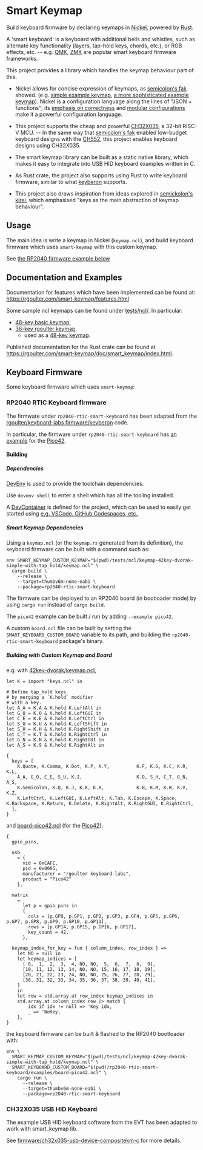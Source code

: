 # Smart Keymap

Build keyboard firmware by declaring keymaps in [Nickel](https://nickel-lang.org/), powered by [Rust](rust-lang.org).

A 'smart keyboard' is a keyboard with additional bells and whistles, such as
 alternate key functionality (layers, tap-hold keys, chords, etc.), or RGB
 effects, etc. -- e.g. [QMK](https://docs.qmk.fm/), [ZMK](https://zmk.dev/docs/)
 are popular smart keyboard firmware frameworks.
 
This project provides a library which handles the keymap behaviour part of this.

- Nickel allows for concise expression of keymaps, as [semicolon's
  fak](https://github.com/semickolon/fak) showed. (e.g. [simple example
  keymap](https://github.com/rgoulter/smart-keymap/blob/master/tests/ncl/keymap-48key-basic/keymap.ncl),
  [a more sophisticated example
  keymap](https://github.com/rgoulter/smart-keymap/blob/master/tests/ncl/keymap-36key-rgoulter/keymap.ncl)).
  Nickel is a configuration language along the lines of "JSON + functions"; its
  [emphasis on correctness](https://nickel-lang.org/user-manual/correctness/)
  and [modular
  configurations](https://nickel-lang.org/user-manual/modular-configurations/)
  make it a powerful configuration language.

- This project supports the cheap and powerful
  [CH32X035](https://www.wch-ic.com/products/CH32X035.html), a 32-bit RISC-V
  MCU. -- In the same way that [semicolon's
  fak](https://github.com/semickolon/fak) enabled low-budget keyboard designs
  with the  [CH552](https://www.wch-ic.com/products/CH552.html), this project
  enables keyboard designs using CH32X035.

- The smart keymap library can be built as a static native library, which makes
  it easy to integrate into USB HID keyboard examples written in C.

- As Rust crate, the project also supports using Rust to write keyboard
  firmware, similar to what [keyberon](https://github.com/TeXitoi/keyberon)
  supports.

- This project also draws inspiration from ideas explored in [semickolon's
  kirei](https://github.com/semickolon/kirei), which emphasised "keys as the
  main abstraction of keymap behaviour".
  
## Usage

The main idea is write a keymap in Nickel (`keymap.ncl`),
 and build keyboard firmware which uses `smart-keymap` with this custom keymap.

See [the RP2040 firmware example below](#building-with-custom-keymap-and-board)

## Documentation and Examples

Documentation for features which have been implemented can be found at:
<https://rgoulter.com/smart-keymap/features.html>

Some sample ncl keymaps can be found under [tests/ncl/](https://github.com/rgoulter/smart-keymap/tree/master/tests/ncl). In particular:

- [48-key basic keymap](tests/ncl/keymap-48key-basic/keymap.ncl),
- [36-key rgoulter keymap](tests/ncl/keymap-36key-rgoulter/keymap.ncl).
  - used as a [48-key keymap](tests/ncl/keymap-48key-rgoulter/keymap.ncl).

Published documentation for the Rust crate can be found at <https://rgoulter.com/smart-keymap/doc/smart_keymap/index.html>.

## Keyboard Firmware

Some keyboard firmware which uses `smart-keymap`:

### RP2040 RTIC Keyboard firmware

The firmware under `rp2040-rtic-smart-keyboard` has been adapted from the [rgoulter/keyboard-labs firmware/keyberon](https://github.com/rgoulter/keyboard-labs/tree/master/firmware/keyberon) code.

In particular, the firmware under `rp2040-rtic-smart-keyboard` has [an example](rp2040-rtic-smart-keyboard/examples/pico42.rs) for the
[Pico42](https://github.com/rgoulter/keyboard-labs/releases/tag/pico42-rev2023.2).

#### Building

##### Dependencies

[DevEnv](https://devenv.sh/) is used to provide the toolchain dependencies.

Use `devenv shell` to enter a shell which has all the tooling installed.

A [DevContainer](https://containers.dev/) is defined for the project, which can be used to easily get started using [e.g. VSCode, GitHub Codespaces, etc.](https://containers.dev/supporting).

##### Smart Keymap Dependencies

Using a `keymap.ncl` (or the `keymap.rs` generated from its definition),
the keyboard firmware can be built with a command such as:

```
env SMART_KEYMAP_CUSTOM_KEYMAP="$(pwd)/tests/ncl/keymap-42key-dvorak-simple-with-tap_hold/keymap.ncl" \
  cargo build \
    --release \
    --target=thumbv6m-none-eabi \
    --package=rp2040-rtic-smart-keyboard
```

The firmware can be deployed to an RP2040 board (in bootloader mode)
 by using `cargo run` instead of `cargo build`.
 
The `pico42` example can be built / run by adding `--example pico42`.

A custom `board.ncl` file can be built by setting the `SMART_KEYBOARD_CUSTOM_BOARD`
variable to its path, and building the `rp2040-rtic-smart-keyboard` package's binary. 

##### Building with Custom Keymap and Board

e.g. with [42key-dvorak/keymap.ncl](tests/ncl/keymap-42key-dvorak-simple-with-tap_hold/keymap.ncl),

```
let K = import "keys.ncl" in

# Define tap_hold keys
# by merging a `K.hold` modifier
# with a key.
let A_A = K.A & K.hold K.LeftAlt in
let G_O = K.O & K.hold K.LeftGUI in
let C_E = K.E & K.hold K.LeftCtrl in
let S_U = K.U & K.hold K.LeftShift in
let S_H = K.H & K.hold K.RightShift in
let C_T = K.T & K.hold K.RightCtrl in
let G_N = K.N & K.hold K.RightGUI in
let A_S = K.S & K.hold K.RightAlt in

{
  keys = [
    K.Quote, K.Comma, K.Dot, K.P, K.Y,          K.F, K.G, K.C, K.R, K.L,
    A_A, G_O, C_E, S_U, K.I,                    K.D, S_H, C_T, G_N, A_S,
    K.Semicolon, K.Q, K.J, K.K, K.X,            K.B, K.M, K.W, K.V, K.Z,
    K.LeftCtrl, K.LeftGUI, K.LeftAlt, K.Tab, K.Escape, K.Space,   K.Backspace, K.Return, K.Delete, K.RightAlt, K.RightGUI, K.RightCtrl,
  ],
}
```

and [board-pico42.ncl](rp2040-rtic-smart-keyboard/examples/board-pico42.ncl)
(for the [Pico42](https://github.com/rgoulter/keyboard-labs/releases/tag/pico42-rev2023.2)).

```
{
  gpio_pins,

  usb
    = {
      vid = 0xCAFE,
      pid = 0x0005,
      manufacturer = "rgoulter keyboard-labs",
      product = "Pico42"
    },

  matrix
    =
      let p = gpio_pins in
      {
        cols = [p.GP0, p.GP1, p.GP2, p.GP3, p.GP4, p.GP5, p.GP6, p.GP7, p.GP8, p.GP9, p.GP10, p.GP11],
        rows = [p.GP14, p.GP15, p.GP16, p.GP17],
        key_count = 42,
      },

  keymap_index_for_key = fun { column_index, row_index } =>
    let NO = null in
    let keymap_indices = [
      [ 0,  1,  2,  3,  4, NO, NO,  5,  6,  7,  8,  9],
      [10, 11, 12, 13, 14, NO, NO, 15, 16, 17, 18, 19],
      [20, 21, 22, 23, 24, NO, NO, 25, 26, 27, 28, 29],
      [30, 31, 32, 33, 34, 35, 36, 37, 38, 39, 40, 41],
    ]
    in
    let row = std.array.at row_index keymap_indices in
    std.array.at column_index row |> match {
        idx if idx != null => 'Key idx,
        _ => 'NoKey,
    },
}
```

the keyboard firmware can be built & flashed to the RP2040 bootloader with:

```
env \
  SMART_KEYMAP_CUSTOM_KEYMAP="$(pwd)/tests/ncl/keymap-42key-dvorak-simple-with-tap_hold/keymap.ncl" \
  SMART_KEYBOARD_CUSTOM_BOARD="$(pwd)/rp2040-rtic-smart-keyboard/examples/board-pico42.ncl" \
    cargo run \
      --release \
      --target=thumbv6m-none-eabi \
      --package=rp2040-rtic-smart-keyboard
```

### CH32X035 USB HID Keyboard

The example USB HID keyboard software from the EVT has been adapted
to work with smart_keymap lib.

See [firmware/ch32x035-usb-device-compositekm-c](firmware/ch32x035-usb-device-compositekm-c/README.MD) for more details.
